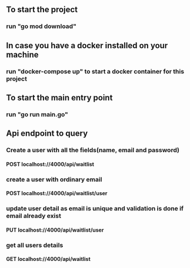 ## To start the project 
### run "go mod download"

## In case you have a docker installed on your machine
### run "docker-compose up" to start a docker container for this project

## To start the main entry point
### run "go run main.go"

## Api endpoint to query

###    Create a user with all the fields(name, email and password)
####   POST  localhost://4000/api/waitlist

###    create a user with ordinary email
####   POST  localhost://4000/api/waitlist/user

###    update user detail as email is unique and validation is done if email already exist
 ####  PUT  localhost://4000/api/waitlist/user


 ###  get all users details 
 #### GET   localhost://4000/api/waitlist

